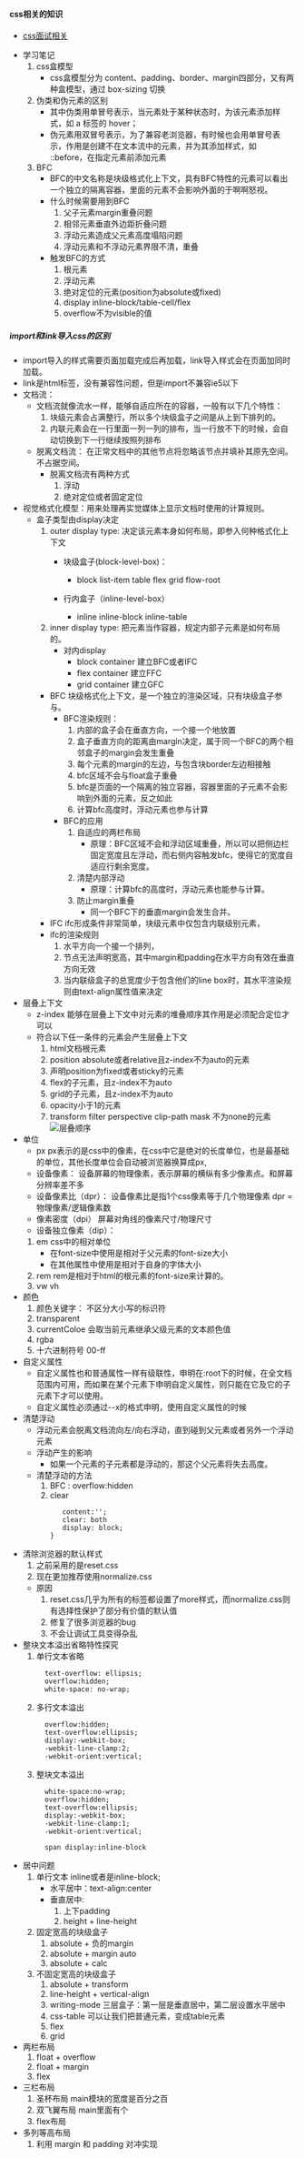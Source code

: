 #### css相关的知识
- [css面试相关](https://juejin.cn/post/6876625311988088840)
+ 学习笔记
   1. css盒模型
      + css盒模型分为 content、padding、border、margin四部分，又有两种盒模型，通过 box-sizing 切换
   2. 伪类和伪元素的区别
      + 其中伪类用单冒号表示，当元素处于某种状态时，为该元素添加样式，如 a 标签的 hover；
      + 伪元素用双冒号表示，为了兼容老浏览器，有时候也会用单冒号表示，作用是创建不在文本流中的元素，并为其添加样式，如 ::before，在指定元素前添加元素
   3. BFC
      + BFC的中文名称是块级格式化上下文，具有BFC特性的元素可以看出一个独立的隔离容器，里面的元素不会影响外面的于啊啊怒视。
      + 什么时候需要用到BFC
         1. 父子元素margin重叠问题
         2. 相邻元素垂直外边距折叠问题
         3. 浮动元素造成父元素高度塌陷问题
         4. 浮动元素和不浮动元素界限不清，重叠
      + 触发BFC的方式
         1. 根元素
         2. 浮动元素
         3. 绝对定位的元素(position为absolute或fixed)
         4. display inline-block/table-cell/flex
         5. overflow不为visible的值
##### import和link导入css的区别
   + import导入的样式需要页面加载完成后再加载，link导入样式会在页面加同时加载。
   + link是html标签，没有兼容性问题，但是import不兼容ie5以下
+ 文档流：
   + 文档流就像流水一样，能够自适应所在的容器，一般有以下几个特性：
      1. 块级元素会占满整行，所以多个块级盒子之间是从上到下排列的。
      2. 内联元素会在一行里面一列一列的排布，当一行放不下的时候，会自动切换到下一行继续按照列排布
   + 脱离文档流： 在正常文档中的其他节点将忽略该节点并填补其原先空间。不占据空间。
      + 脱离文档流有两种方式
         1. 浮动
         2. 绝对定位或者固定定位
+ 视觉格式化模型：用来处理再实觉媒体上显示文档时使用的计算规则。
   + 盒子类型由display决定
      1. outer display type: 决定该元素本身如何布局，即参入何种格式化上下文
         + 块级盒子(block-level-box)：
            + block list-item table flex grid flow-root
            
         + 行内盒子（inline-level-box）
            + inline inline-block inline-table
      2. inner display type: 把元素当作容器，规定内部子元素是如何布局的。
         + 对内display 
            + block container 建立BFC或者IFC
            + flex container 建立FFC
            + grid container 建立GFC
      + BFC 块级格式化上下文，是一个独立的渲染区域，只有块级盒子参与。
         + BFC渲染规则： 
            1. 内部的盒子会在垂直方向，一个接一个地放置
            2. 盒子垂直方向的距离由margin决定，属于同一个BFC的两个相邻盒子的margin会发生重叠
            3. 每个元素的margin的左边，与包含块border左边相接触
            4. bfc区域不会与float盒子重叠
            5. bfc是页面的一个隔离的独立容器，容器里面的子元素不会影响到外面的元素，反之如此
            6. 计算bfc高度时，浮动元素也参与计算
         + BFC的应用
            1. 自适应的两栏布局
               + 原理：BFC区域不会和浮动区域重叠，所以可以把侧边栏固定宽度且左浮动，而右侧内容触发bfc，使得它的宽度自适应行剩余宽度。
            2. 清楚内部浮动
               + 原理：计算bfc的高度时，浮动元素也能参与计算。
            3. 防止margin重叠
               + 同一个BFC下的垂直margin会发生合并。
      + IFC ifc形成条件非常简单，块级元素中仅包含内联级别元素，
      + ifc的渲染规则
         1. 水平方向一个接一个排列，
         2. 节点无法声明宽高，其中margin和padding在水平方向有效在垂直方向无效
         3. 当内联级盒子的总宽度少于包含他们的line box时，其水平渲染规则由text-align属性值来决定
+ 层叠上下文
   + z-index 能够在层叠上下文中对元素的堆叠顺序其作用是必须配合定位才可以
   + 符合以下任一条件的元素会产生层叠上下文
      1. html文档根元素
      2. position absolute或者relative且z-index不为auto的元素
      3. 声明position为fixed或者sticky的元素
      4. flex的子元素，且z-index不为auto
      5. grid的子元素，且z-index不为auto
      6. opacity小于1的元素
      7. transform filter perspective clip-path mask 不为none的元素
      ![层叠顺序](../media/z-index.png)
+ 单位
   + px px表示的是css中的像素，在css中它是绝对的长度单位，也是最基础的单位，其他长度单位会自动被浏览器换算成px,
   + 设备像素： 设备屏幕的物理像素，表示屏幕的横纵有多少像素点。和屏幕分辨率差不多
   + 设备像素比（dpr）： 设备像素比是指1个css像素等于几个物理像素 dpr = 物理像素/逻辑像素数
   + 像素密度（dpi） 屏幕对角线的像素尺寸/物理尺寸
   + 设备独立像素（dip）：
   1. em css中的相对单位
      + 在font-size中使用是相对于父元素的font-size大小
      + 在其他属性中使用是相对于自身的字体大小
   2. rem rem是相对于html的根元素的font-size来计算的。
   3. vw vh
+ 颜色
   1. 颜色关键字： 不区分大小写的标识符
   2. transparent
   3. currentColoe 会取当前元素继承父级元素的文本颜色值
   4. rgba
   5. 十六进制符号 00-ff
+ 自定义属性
   + 自定义属性也和普通属性一样有级联性，申明在:root下的时候，在全文档范围内可用，而如果在某个元素下申明自定义属性，则只能在它及它的子元素下才可以使用。
   + 自定义属性必须通过--x的格式申明，使用自定义属性的时候
+ 清楚浮动
   + 浮动元素会脱离文档流向左/向右浮动，直到碰到父元素或者另外一个浮动元素
   + 浮动产生的影响
      + 如果一个元素的子元素都是浮动的，那这个父元素将失去高度。
   + 清楚浮动的方法
      1. BFC : overflow:hidden
      2. clear 
         ```+ ::after{
            content:'';
            clear: both
            display: block;
         }
         ```
+ 清除浏览器的默认样式
   1. 之前采用的是reset.css
   2. 现在更加推荐使用normalize.css
   + 原因
      1. reset.css几乎为所有的标签都设置了more样式，而normalize.css则有选择性保护了部分有价值的默认值
      2. 修复了很多浏览器的bug
      3. 不会让调试工具变得杂乱
+ 整块文本溢出省略特性探究
   1. 单行文本省略
      ```
        text-overflow: ellipsis;
        overflow:hidden;
        white-space: no-wrap;
      ```
   2. 多行文本溢出
      ```
        overflow:hidden;
        text-overflow:ellipsis;
        display:-webkit-box;
        -webkit-line-clamp:2;
        -webkit-orient:vertical;
      ```
   3. 整块文本溢出
      ```
        white-space:no-wrap;
        overflow:hidden;
        text-overflow:ellipsis;
        display:-webkit-box;
        -webkit-line-clamp:1;
        -webkit-orient:vertical;

        span display:inline-block
      ```
+ 居中问题
   1. 单行文本 inline或者是inline-block;
      + 水平居中：text-align:center
      + 垂直居中:
         1. 上下padding
         2. height + line-height
   2. 固定宽高的块级盒子
      1. absolute + 负的margin
      2. absolute + margin auto
      3. absolute + calc
   3. 不固定宽高的块级盒子
      1. absolute + transform
      2. line-height + vertical-align
      3. writing-mode 三层盒子：第一层是垂直居中，第二层设置水平居中
      4. css-table 可以让我们把普通元素，变成table元素 
      5. flex
      6. grid
+ 两栏布局
   1. float + overflow
   2. float + margin
   3. flex
+ 三栏布局
   1. 圣杯布局 main模块的宽度是百分之百
   2. 双飞翼布局 main里面有个
   3. flex布局
+ 多列等高布局
   1. 利用 margin 和 padding 对冲实现

   